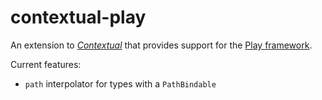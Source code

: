 # contextual-play

An extension to *[Contextual](http://co.ntextu.al/)* that provides support for the [Play framework](https://www.playframework.com/).

Current features:
- `path` interpolator for types with a `PathBindable`

